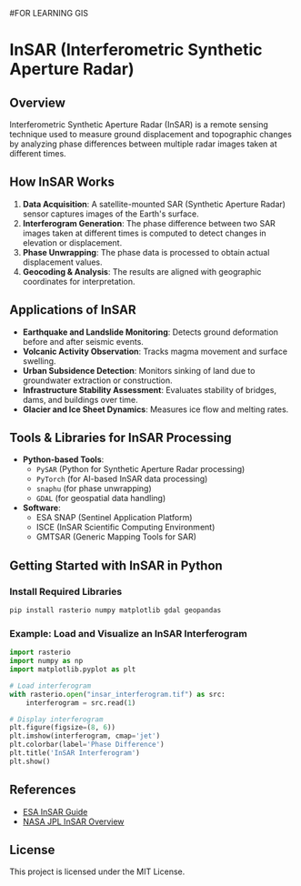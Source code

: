 #FOR LEARNING GIS

# InSAR (Interferometric Synthetic Aperture Radar)

## Overview
Interferometric Synthetic Aperture Radar (InSAR) is a remote sensing technique used to measure ground displacement and topographic changes by analyzing phase differences between multiple radar images taken at different times.

## How InSAR Works
1. **Data Acquisition**: A satellite-mounted SAR (Synthetic Aperture Radar) sensor captures images of the Earth's surface.
2. **Interferogram Generation**: The phase difference between two SAR images taken at different times is computed to detect changes in elevation or displacement.
3. **Phase Unwrapping**: The phase data is processed to obtain actual displacement values.
4. **Geocoding & Analysis**: The results are aligned with geographic coordinates for interpretation.

## Applications of InSAR
- **Earthquake and Landslide Monitoring**: Detects ground deformation before and after seismic events.
- **Volcanic Activity Observation**: Tracks magma movement and surface swelling.
- **Urban Subsidence Detection**: Monitors sinking of land due to groundwater extraction or construction.
- **Infrastructure Stability Assessment**: Evaluates stability of bridges, dams, and buildings over time.
- **Glacier and Ice Sheet Dynamics**: Measures ice flow and melting rates.

## Tools & Libraries for InSAR Processing
- **Python-based Tools**:
  - `PySAR` (Python for Synthetic Aperture Radar processing)
  - `PyTorch` (for AI-based InSAR data processing)
  - `snaphu` (for phase unwrapping)
  - `GDAL` (for geospatial data handling)
- **Software**:
  - ESA SNAP (Sentinel Application Platform)
  - ISCE (InSAR Scientific Computing Environment)
  - GMTSAR (Generic Mapping Tools for SAR)
  
## Getting Started with InSAR in Python
### Install Required Libraries
```bash
pip install rasterio numpy matplotlib gdal geopandas
```

### Example: Load and Visualize an InSAR Interferogram
```python
import rasterio
import numpy as np
import matplotlib.pyplot as plt

# Load interferogram
with rasterio.open("insar_interferogram.tif") as src:
    interferogram = src.read(1)

# Display interferogram
plt.figure(figsize=(8, 6))
plt.imshow(interferogram, cmap='jet')
plt.colorbar(label='Phase Difference')
plt.title('InSAR Interferogram')
plt.show()
```

## References
- [ESA InSAR Guide](https://earth.esa.int/eogateway/activities/insar)
- [NASA JPL InSAR Overview](https://www.jpl.nasa.gov/edu/learn/project/insar)

## License
This project is licensed under the MIT License.



